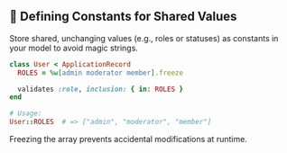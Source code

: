 ## 📌 Defining Constants for Shared Values

Store shared, unchanging values (e.g., roles or statuses) as constants in your model to avoid magic strings.

```ruby
class User < ApplicationRecord
  ROLES = %w[admin moderator member].freeze

  validates :role, inclusion: { in: ROLES }
end

# Usage:
User::ROLES  # => ["admin", "moderator", "member"]
```

Freezing the array prevents accidental modifications at runtime.